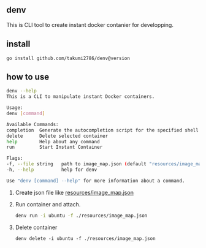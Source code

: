 ## denv

This is CLI tool to create instant docker contanier for developping.


## install

```
go install github.com/takumi2786/denv@version
```

## how to use

```sh
denv --help
This is a CLI to manipulate instant Docker containers.

Usage:
denv [command]

Available Commands:
completion  Generate the autocompletion script for the specified shell
delete      Delete selected container
help        Help about any command
run         Start Instant Container

Flags:
-f, --file string   path to image_map.json (default "resources/image_map.json")
-h, --help          help for denv

Use "denv [command] --help" for more information about a command.
```

1. Create json file like <a href="./resources/image_map.json">resources/image_map.json</a>

2. Run container and attach.
    ```sh
    denv run -i ubuntu -f ./resources/image_map.json
    ```

3. Delete container
    ```
    denv delete -i ubuntu -f ./resources/image_map.json
    ```
    

